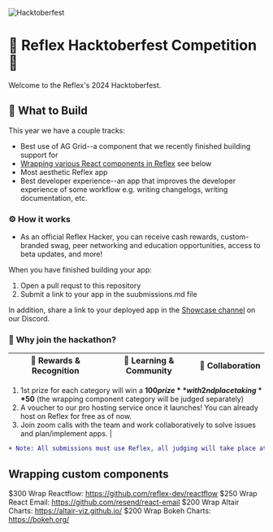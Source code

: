 ![Hacktoberfest](https://github.com/reflex-dev/hacktoberfest/assets/38776361/aec1aa61-93a7-45c5-a11c-a6ca08e5290d)

# 🎃 Reflex Hacktoberfest Competition 🎃

Welcome to the Reflex's 2024 Hacktoberfest.

## 🤔 What to Build

This year we have a couple tracks:

- Best use of AG Grid--a component that we recently finished building support for
- [Wrapping various React components in Reflex](#wrapping-custom-components) see below
- Most aesthetic Reflex app
- Best developer experience--an app that improves the developer experience of some workflow e.g. writing changelogs, writing documentation, etc.

### ⚙️ **How it works**

- As an official Reflex Hacker, you can receive cash rewards, custom-branded swag, peer networking and education opportunities, access to beta updates, and more!

When you have finished building your app:
1. Open a pull requst to this repository
2. Submit a link to your app in the suubmissions.md file

In addition, share a link to your deployed app in the [Showcase channel](https://discord.com/channels/1029853095527727165/1063735841333198938) on our Discord.

### 🙋 **Why join the hackathon?**

| 🎉 **Rewards & Recognition** | 📓 **Learning & Community** | 🤝 **Collaboration** |
| --- | --- | --- |


1. 1st prize for each category will win a **$100 prize** with 2nd place taking **$50** (the wrapping component category will be judged separately)
2. A voucher to our pro hosting service once it launches! You can already host on Reflex for free as of now.
3. Join zoom calls with the team and work collaboratively to solve issues and plan/implement apps. |

```diff
+ Note: All submissions must use Reflex, all judging will take place at the beginning of November+
```

## Wrapping custom components

$300 Wrap Reactflow: https://github.com/reflex-dev/reactflow
$250 Wrap React Email: https://github.com/resend/react-email
$200 Wrap Altair Charts: https://altair-viz.github.io/
$200 Wrap Bokeh Charts: https://bokeh.org/
